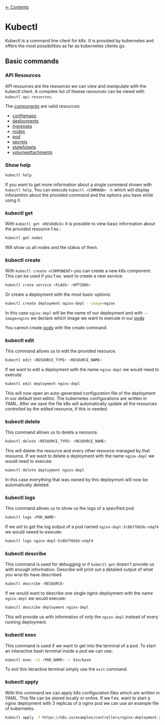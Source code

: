 [← Contents](./README.md)

# Kubectl

Kubectl is a command line client for k8s. It is provided by kubernetes and offers the most possibilities as far as kubernetes clients go.

## Basic commands

### API Resources

API resources are the resources we can view and manipulate with the kubectl client. A complete list of theese resources can be viewd with ```kubectl api-resources```.

The [components](./components) are valid resources:

* [configmaps](./components/config-map.md)
* [deployments](./components/deployment.md)
* [ingresses](./components/ingress.md)
* [nodes](./components/node.md)
* [pod](./components/pod.md)
* [secrets](./components/secrets.md)
* [statefulsets](./components/stateful-set.md)
* [volumeattachments](./components/volumes.md)

### Show help

```bash
kubectl help
```

If you want to get more information about a single command shown with ```kubectl help```. You can execute ```kubectl <COMMAND> -h``` which will display inforamtion about the provided command and the options you have while using it.

### kubectl get

With ```kubectl get <RESOURCE>``` it is possible to view basic information about the provided resource f.ex.:

```bash
kubectl get nodes
```

Will show us all nodes and the status of them.

### kubectl create

With ```kubectl create <COMPONENT>``` you can create a new k8s component. This can be used if you f.ex. want to create a new service:

```bash
kubectl crate service <FLAGS> <OPTIONS>
```

Or create a deployment with the most basic options:

```bash
kubectl create deployment nginx-depl --image=nginx
```

In this case ```nginx-depl``` will be the name of our deployment and with ```--image=nginx``` we declare which image we want to execute in our [pods](./components/pod.md)

You cannot create [pods](./components/pod.md) with the create command.

### kubectl edit 

This command allows us to edit the provided resource.

```bash
kubectl edit <RESOURCE_TYPE> <RESOURCE_NAME>
```

If we want to edit a deployment with the name ```nginx-depl``` we would need to execute:

```bash
kubectl edit deployment nginx-depl
```

This will now open an auto-generated configuration file of the deployment in our default text-editor. The kubernetes configurations are written in YAML. After we save the file k8s will automatically update all the resources controlled by the edited resource, if this is needed.

### kubectl delete

This command allows us to delete a resource.

```bash
kubectl delete <RESOURCE_TYPE> <RESOURCE_NAME>
```

This will delete the resource and every other resource managed by that resource. If we want to delete a deployment with the name ```nginx-depl``` we would need to execute:

```bash
kubectl delete deployment nginx-depl
```

In this case everything that was owned by this deploymsnt will now be automatically deleted.

### kubectl logs

This command allows us to show us the logs of a specified pod.

```bash
kubectl logs <POD_NAME>
```

If we ant to get the log output of a pod named ```nginx-depl-5c8bf76b5b-ndqf4``` we would neeed to execute:

```bash
kubectl logs nginx-depl-5c8bf76b5b-ndqf4
```

### kubectl describe

This command is used for debugging or if ```kubectl get``` doesn't provide us with enough information. Describe will print out a detailed output of what you wna tto have described.

```bash
kubectl describe <RESOURCE>
```

If we would want to describe one single nginx deployment with the name ```nginx-depl``` we would execute:

```bash
kubectl describe deployment nginx-depl
```

This will provide us with information of only the ```nginx-depl``` instead of every running deployment.

### kubectl exec

This command is used if we want to get into the terminal of a pod. To start an interactive bash terminal inside a pod we can use:

```bash
kubectl exec -it <POD_NAME> -- bin/bash
```

To exit this iteractive terminal simply use the ```exit``` command.

### kubectl apply

With this command we can apply k8s configuration files which are written in YAML. This file can be stored locally or online. If we f.ex. want to start a nginx deployment with 3 replicas of a nginx pod we can use an example file of kubernetes.

```bash
kubectl apply -f https://k8s.io/examples/controllers/nginx-deployment.yaml
```